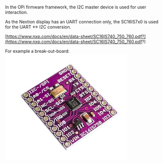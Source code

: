 In the OPi firmware framework, the I2C master device is used for user interaction.

As the Nextion display has an UART connection only, the SC16IS7x0 is used for the UART <-> I2C conversion.

[https://www.nxp.com/docs/en/data-sheet/SC16IS740_750_760.pdf?](https://www.nxp.com/docs/en/data-sheet/SC16IS740_750_760.pdf?)

For example a break-out-board:
</br>
![SC16IS750](SC16IS750.png)
